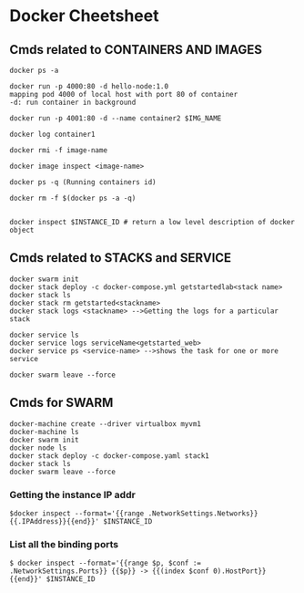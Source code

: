 # Docker Cheetsheet 

## Cmds related to CONTAINERS AND IMAGES
```
docker ps -a

docker run -p 4000:80 -d hello-node:1.0
mapping pod 4000 of local host with port 80 of container 
-d: run container in background

docker run -p 4001:80 -d --name container2 $IMG_NAME

docker log container1

docker rmi -f image-name

docker image inspect <image-name>

docker ps -q (Running containers id)

docker rm -f $(docker ps -a -q)


docker inspect $INSTANCE_ID # return a low level description of docker object

```
## Cmds related to STACKS and SERVICE

```
docker swarm init 
docker stack deploy -c docker-compose.yml getstartedlab<stack name>
docker stack ls
docker stack rm getstarted<stackname>
docker stack logs <stackname> -->Getting the logs for a particular stack

docker service ls
docker service logs serviceName<getstarted_web>
docker service ps <service-name> -->shows the task for one or more service

docker swarm leave --force

```

## Cmds for SWARM 
```
docker-machine create --driver virtualbox myvm1
docker-machine ls
docker swarm init 
docker node ls
docker stack deploy -c docker-compose.yaml stack1
docker stack ls
docker swarm leave --force
```

### Getting the instance IP addr 
```
$docker inspect --format='{{range .NetworkSettings.Networks}}{{.IPAddress}}{{end}}' $INSTANCE_ID
```

### List all the binding ports
```
$ docker inspect --format='{{range $p, $conf := .NetworkSettings.Ports}} {{$p}} -> {{(index $conf 0).HostPort}} {{end}}' $INSTANCE_ID
```